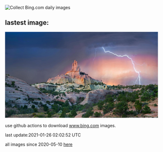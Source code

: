 ![Collect Bing.com daily images](https://github.com/counter2015/bing-daily-images/workflows/Collect%20Bing.com%20daily%20images/badge.svg)
## lastest image:
![](images/ChurchRock.jpg)

use github actions to download www.bing.com images.

last update:2021-01-26 02:02:52 UTC

all images since 2020-05-10 [here](https://github.com/counter2015/bing-daily-images/tree/master/images) 
